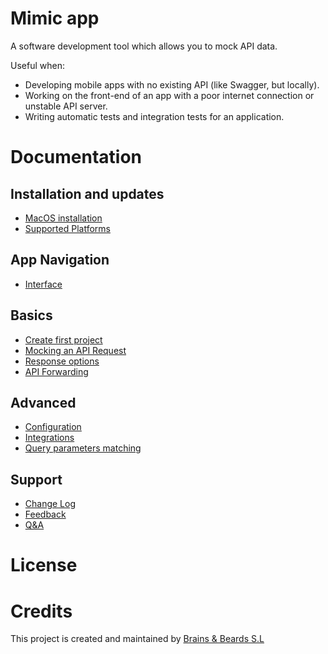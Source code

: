 # Mimic app

A software development tool which allows you to mock API data.

Useful when:

- Developing mobile apps with no existing API (like Swagger, but locally).
- Working on the front-end of an app with a poor internet connection or unstable API server.
- Writing automatic tests and integration tests for an application.

# Documentation
 
## Installation and updates

- [MacOS installation](installation-and-updates/macos-installation.md)
- [Supported Platforms](installation-and-updates/supported-platforms.md)

## App Navigation

- [Interface](app-navigation/navigation.md)

## Basics

- [Create first project](basics/create-first-project.md)
- [Mocking an API Request](basics/sending-api-request.md)
- [Response options](basics/response-options.md)
- [API Forwarding](basics/api-forwarding.md)

## Advanced

- [Configuration](advanced/configuration.md)
- [Integrations](advanced/integrations.md)
- [Query parameters matching](advanced/query-parameters-matching.md)

## Support

- [Change Log](support/change-log.md)
- [Feedback](support/feedback.md)
- [Q&A](support/q-and-a.md)

# License

# Credits

This project is created and maintained by [Brains & Beards S.L](https://brainsandbeards.com/)
